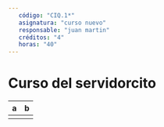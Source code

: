 ```yaml
---
   código: "CIQ.1*"
   asignatura: "curso nuevo"
   responsable: "juan martin"
   créditos: "4"
   horas: "40"
---
```

# Curso del servidorcito

| a | b |
|---|---|
|  |  |

<!--stackedit_data:
eyJoaXN0b3J5IjpbODk4NDg0MTI4XX0=
-->